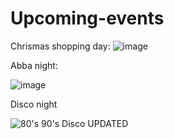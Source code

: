 # Upcoming-events
Chrismas shopping day:
![image](https://github.com/kim2015hamhe/Upcoming-events/assets/151997230/e67258bb-1406-43eb-9487-6783160beaa8)


Abba night:


![image](https://github.com/kim2015hamhe/Upcoming-events/assets/151997230/b64e94f0-7eae-4640-9455-8d8304c4e7c5)


Disco night


![80's  90's Disco UPDATED](https://github.com/kim2015hamhe/Upcoming-events/assets/151997230/73598952-c3ee-4ddd-8eaa-d7b67f63d897)

